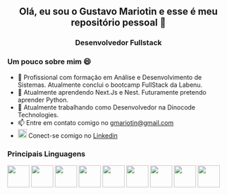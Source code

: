 ## <div align="center">Olá, eu sou o Gustavo Mariotin e esse é meu repositório pessoal 👋<div>
### <div align="center">Desenvolvedor Fullstack<div>
### Um pouco sobre mim 😄
- 🔭 Profissional com formação em Análise e Desenvolvimento de Sistemas. Atualmente conclui o
bootcamp FullStack da Labenu. 
- 🌱 Atualmente aprendendo Next.Js e Nest. Futuramente pretendo aprender Python.
- 👯 Atualmente trabalhando como Desenvolvedor na Dinocode Technologies.
- 📫 Entre em contato comigo no gmariotin@gmail.com
- <img src="https://user-images.githubusercontent.com/104600351/205140659-076908c6-ffbc-4897-86a0-7d6f1cca6e62.png" width="20px"/> Conect-se comigo no [Linkedin](https://www.linkedin.com/in/gustavo-mariotin-0438b75a/)

### Principais Linguagens
<div>
<img src="https://user-images.githubusercontent.com/104600351/205144304-7cb66da6-ff89-4f5f-b569-db7f23394a98.png" width="50px"/>
<img src="https://user-images.githubusercontent.com/104600351/205144562-923a9df6-f659-455b-ae2e-2a10323df51d.png" width="50px"/>
<img src="https://user-images.githubusercontent.com/104600351/205144655-b8634e84-dcbf-4f87-8cdf-9c0ed30792cf.png" width="50px"/>
<img src="https://user-images.githubusercontent.com/104600351/205144767-a3c433be-9599-48d0-9cad-9c2e10925361.png" width="50px"/>
<img src="https://user-images.githubusercontent.com/104600351/205144828-4c8d5d4f-e8a9-49ac-98f1-6c529e2c8472.png" width="50px"/>
<img src="https://user-images.githubusercontent.com/104600351/205144902-8e5ec823-9760-4f2d-b755-a22a1899c2e3.png" width="50px"/>
<img src="https://user-images.githubusercontent.com/104600351/205144972-15e2b3d1-547f-4a2d-bfd7-89602a370a28.png" width="50px"/>
<img src="https://user-images.githubusercontent.com/104600351/205145034-a7702a95-bd31-42b0-be12-cf81da6fd998.png" width="50px"/>
<img src="https://user-images.githubusercontent.com/104600351/205145089-db5f499e-f5cc-41b6-ad5f-5c23e7bea48d.png" width="50px"/>
<div>


<!--
**Mariotin/Mariotin** is a ✨ _special_ ✨ repository because its `README.md` (this file) appears on your GitHub profile.

Here are some ideas to get you started:

- 🔭 I’m currently working on ...
- 🌱 I’m currently learning ...
- 👯 I’m looking to collaborate on ...
- 🤔 I’m looking for help with ...
- 💬 Ask me about ...
- 📫 How to reach me: ...
- 😄 Pronouns: ...
- ⚡ Fun fact: ...
-->
